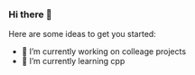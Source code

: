 ### Hi there 👋


Here are some ideas to get you started:

- 🔭 I’m currently working on colleage projects
- 🌱 I’m currently learning cpp



<div align="center">
  <a href="https://github.com/AshnOne%22%3E
  <img height="130em" src="https://github-readme-stats.vercel.app/api?username=AshnOne&show_icons=true&theme=dracula&include_all_commits=true&count_private=true%22/%3E
  <img height="130em" src="https://github-readme-stats.vercel.app/api/top-langs/?username=AshnOne&layout=compact&langs_count=7&theme=dracula%22/%3E
</div>
